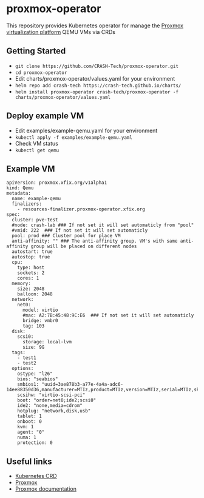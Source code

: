# proxmox-operator

This repository provides Kubernetes operator for manage the [Proxmox virtualization platform](https://pve.proxmox.com/pve-docs/) QEMU VMs via CRDs

## Getting Started

* `git clone https://github.com/CRASH-Tech/proxmox-operator.git`
* `cd proxmox-operator`
* Edit charts/proxmox-operator/values.yaml for your environment
* `helm repo add crash-tech https://crash-tech.github.io/charts/`
* `helm install proxmox-operator crash-tech/proxmox-operator -f charts/proxmox-operator/values.yaml`

## Deploy example VM

* Edit examples/example-qemu.yaml for your environment
* `kubectl apply -f examples/example-qemu.yaml`
* Check VM status
* `kubectl get qemu`

## Example VM
```
apiVersion: proxmox.xfix.org/v1alpha1
kind: Qemu
metadata:
  name: example-qemu
  finalizers:
    - resources-finalizer.proxmox-operator.xfix.org
spec:
  cluster: pve-test
  #node: crash-lab ### If not set it will set automaticly from "pool"
  #vmid: 222  ### If not set it will set automaticly
  pool: prod ### Cluster pool for place VM
  anti-affinity: "" ### The anti-affinity group. VM's with same anti-affinity group will be placed on different nodes
  autostart: true
  autostop: true
  cpu:
    type: host
    sockets: 2
    cores: 1
  memory:
    size: 2048
    balloon: 2048
  network:
    net0:
      model: virtio
      #mac: A2:7B:45:48:9C:E6  ### If not set it will set automaticly
      bridge: vmbr0
      tag: 103
  disk:
    scsi0:
      storage: local-lvm
      size: 9G
  tags:
    - test1
    - test2
  options:
    ostype: "l26"
    bios: "seabios"
    smbios1: "uuid=3ae878b3-a77e-4a4a-adc6-14ee88350d36,manufacturer=MTIz,product=MTIz,version=MTIz,serial=MTIz,sku=MTIz,family=MTIz,base64=1"
    scsihw: "virtio-scsi-pci"
    boot: "order=net0;ide2;scsi0"
    ide2: "none,media=cdrom"
    hotplug: "network,disk,usb"
    tablet: 1
    onboot: 0
    kvm: 1
    agent: "0"
    numa: 1
    protection: 0
```

## Useful links

* [Kubernetes CRD](https://kubernetes.io/docs/concepts/extend-kubernetes/api-extension/custom-resources/)
* [Proxmox](https://www.proxmox.com/en/)
* [Proxmox documentation](https://pve.proxmox.com/pve-docs/)
